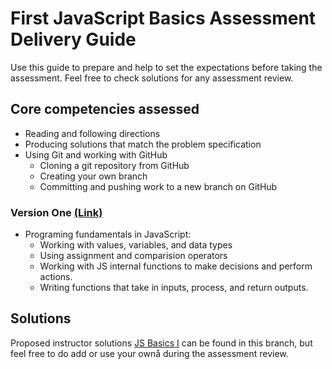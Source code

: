 # First JavaScript Basics Assessment Delivery Guide

Use this guide to prepare and help to set the expectations before taking the assessment. Feel free to check solutions for any assessment review.

## Core competencies assessed

- Reading and following directions
- Producing solutions that match the problem specification
- Using Git and working with GitHub
    - Cloning a git repository from GitHub
    - Creating your own branch
    - Committing and pushing work to a new branch on GitHub

### Version One [(Link)](https://github.com/gocodeup/js-basics-assessment/tree/version-one)

- Programing fundamentals in JavaScript:
    - Working with values, variables, and data types
    - Using assignment and comparision operators
    - Working with JS internal functions to make decisions and perform actions.
    - Writing functions that take in inputs, process, and return outputs.
    
## Solutions

Proposed instructor solutions [JS Basics I](solution-basics-1.js) can be found in this branch, but feel free to do add or use your ownå during the assessment review.
